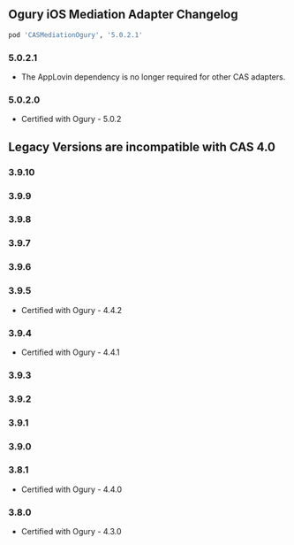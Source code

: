 ## Ogury iOS Mediation Adapter Changelog
```ruby
pod 'CASMediationOgury', '5.0.2.1'
```

### 5.0.2.1
- The AppLovin dependency is no longer required for other CAS adapters.

### 5.0.2.0
- Certified with Ogury - 5.0.2

## Legacy Versions are incompatible with CAS 4.0

### 3.9.10

### 3.9.9

### 3.9.8

### 3.9.7

### 3.9.6

### 3.9.5
- Certified with Ogury - 4.4.2

### 3.9.4
- Certified with Ogury - 4.4.1

### 3.9.3

### 3.9.2

### 3.9.1

### 3.9.0

### 3.8.1
- Certified with Ogury - 4.4.0

### 3.8.0
- Certified with Ogury - 4.3.0
